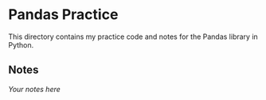 # Pandas Practice

This directory contains my practice code and notes for the Pandas library in Python.

## Notes

*Your notes here*
